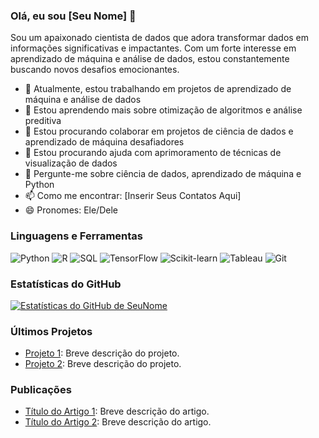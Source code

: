 ### Olá, eu sou [Seu Nome] 👋

Sou um apaixonado cientista de dados que adora transformar dados em informações significativas e impactantes. Com um forte interesse em aprendizado de máquina e análise de dados, estou constantemente buscando novos desafios emocionantes.

- 🔭 Atualmente, estou trabalhando em projetos de aprendizado de máquina e análise de dados
- 🌱 Estou aprendendo mais sobre otimização de algoritmos e análise preditiva
- 👯 Estou procurando colaborar em projetos de ciência de dados e aprendizado de máquina desafiadores
- 🤔 Estou procurando ajuda com aprimoramento de técnicas de visualização de dados
- 💬 Pergunte-me sobre ciência de dados, aprendizado de máquina e Python
- 📫 Como me encontrar: [Inserir Seus Contatos Aqui]
- 😄 Pronomes: Ele/Dele

### Linguagens e Ferramentas

![Python](https://img.shields.io/badge/-Python-3776AB?style=flat&logo=python&logoColor=white)
![R](https://img.shields.io/badge/-R-276DC3?style=flat&logo=r&logoColor=white)
![SQL](https://img.shields.io/badge/-SQL-4479A1?style=flat&logo=postgresql&logoColor=white)
![TensorFlow](https://img.shields.io/badge/-TensorFlow-FF6F00?style=flat&logo=tensorflow&logoColor=white)
![Scikit-learn](https://img.shields.io/badge/-Scikit--learn-F7931E?style=flat&logo=scikit-learn&logoColor=white)
![Tableau](https://img.shields.io/badge/-Tableau-E97627?style=flat&logo=tableau&logoColor=white)
![Git](https://img.shields.io/badge/-Git-F05032?style=flat&logo=git&logoColor=white)

### Estatísticas do GitHub

[![Estatísticas do GitHub de SeuNome](https://github-readme-stats.vercel.app/api?username=SeuNome&show_icons=true&theme=radical)](https://github.com/SeuNome)

### Últimos Projetos

- [Projeto 1](link_projeto_1): Breve descrição do projeto.
- [Projeto 2](link_projeto_2): Breve descrição do projeto.

### Publicações

- [Título do Artigo 1](link_artigo_1): Breve descrição do artigo.
- [Título do Artigo 2](link_artigo_2): Breve descrição do artigo.
